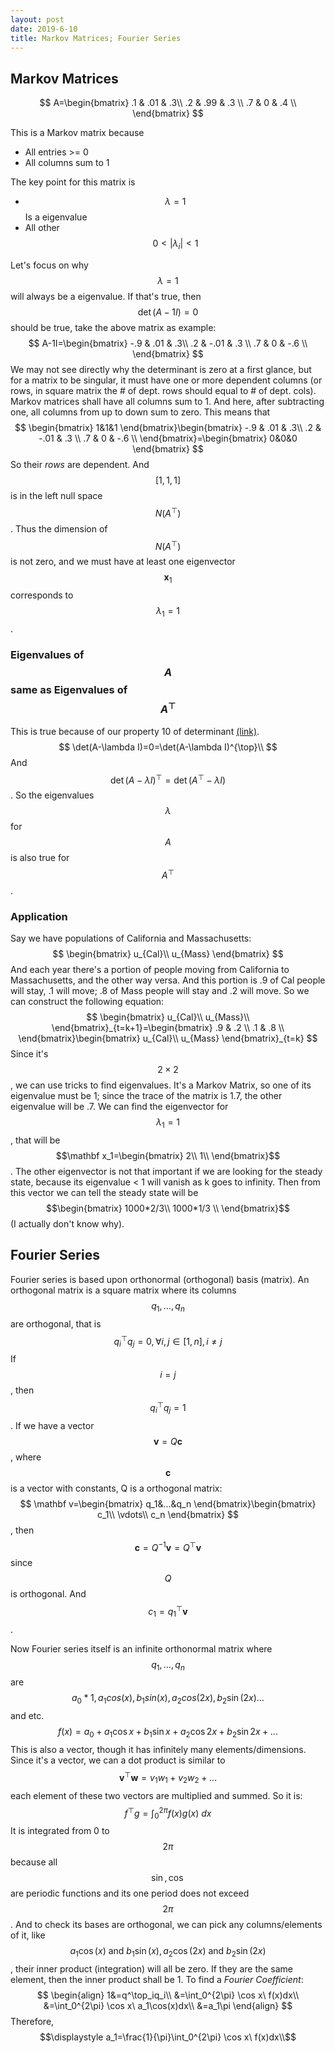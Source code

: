```yaml
---
layout: post
date: 2019-6-10
title: Markov Matrices; Fourier Series
---
```


## Markov Matrices

$$
A=\begin{bmatrix}
.1 & .01 & .3\\
.2 & .99 & .3 \\
.7 & 0 & .4 \\
\end{bmatrix}
$$

This is a Markov matrix because

- All entries >= 0
- All columns sum to 1 

The key point for this matrix is 

- $$\lambda =1$$ Is a eigenvalue
- All other $$0<\rvert \lambda_i\rvert<1$$  

Let's focus on why $$\lambda=1$$ will always be a eigenvalue. If that's true, then $$\det (A-1I)=0$$ should be true, take the above matrix as example:
$$
A-1I=\begin{bmatrix}
-.9 & .01 & .3\\
.2 & -.01 & .3 \\
.7 & 0 & -.6 \\
\end{bmatrix}
$$
We may not see directly why the determinant is zero at a first glance, but for a matrix to be singular, it must have one or more dependent columns (or rows, in square matrix the # of dept. rows should equal to # of dept. cols). Markov matrices shall have all columns sum to 1. And here, after subtracting one, all columns from up to down sum to zero. This means that 
$$
\begin{bmatrix}
1&1&1
\end{bmatrix}\begin{bmatrix}
-.9 & .01 & .3\\
.2 & -.01 & .3 \\
.7 & 0 & -.6 \\
\end{bmatrix}=\begin{bmatrix}
0&0&0
\end{bmatrix}
$$
So their *rows* are dependent. And $$[1,1,1]$$ is in the left null space $$N(A^\top)$$. Thus the dimension of $$N(A^\top)$$ is not zero, and we must have at least one eigenvector $$\mathbf x_1$$ corresponds to $$\lambda_1=1$$. 

### Eigenvalues of $$A$$ same as Eigenvalues of  $$A^\top$$ 

This is true because of our property 10 of determinant [(link)](./18_properties_of_determinants). 
$$
\det(A-\lambda I)=0=\det(A-\lambda I)^{\top}\\
$$
And $$\det(A-\lambda I)^\top=\det(A^\top-\lambda I)$$. So the eigenvalues $$\lambda$$ for $$A$$ is also true for $$A^\top$$.



### Application

Say we have populations of California and Massachusetts:
$$
\begin{bmatrix}
u_{Cal}\\
u_{Mass}
\end{bmatrix}
$$
And each year there's a portion of people moving from California to Massachusetts, and the other way versa. And this portion is .9 of Cal people will stay, .1 will move; .8 of Mass people will stay and .2 will move. So we can construct the following equation:
$$
\begin{bmatrix}
u_{Cal}\\
u_{Mass}\\
\end{bmatrix}_{t=k+1}=\begin{bmatrix}
.9 & .2 \\
.1 & .8 \\
\end{bmatrix}\begin{bmatrix}
u_{Cal}\\
u_{Mass}
\end{bmatrix}_{t=k}
$$
Since it's $$2\times 2$$, we can use tricks to find eigenvalues. It's a Markov Matrix, so one of its eigenvalue must be 1; since the trace of the matrix is 1.7, the other eigenvalue will be .7. We can find the eigenvector for $$\lambda_1=1$$, that will be $$\mathbf x_1=\begin{bmatrix}
2\\
1\\
\end{bmatrix}$$. The other eigenvector is not that important if we are looking for the steady state, because its eigenvalue < 1 will vanish as k goes to infinity. Then from this vector we can tell the steady state will be $$\begin{bmatrix}
1000*2/3\\
1000*1/3 \\
\end{bmatrix}$$ (I actually don't know why). 



## Fourier Series

Fourier series is based upon orthonormal (orthogonal) basis (matrix).  An orthogonal matrix is a square matrix where its columns $$q_1, …,q_n$$ are orthogonal, that is 
$$
q_i^\top q_j=0,\forall i,j\in[1,n],i\neq j
$$
If $$i=j$$, then $$q_i^\top q_j=1$$. If we have a vector $$\mathbf v=Q\mathbf c$$, where $$\mathbf c$$ is a vector with constants, Q is a orthogonal matrix:
$$
\mathbf v=\begin{bmatrix}
q_1&...&q_n
\end{bmatrix}\begin{bmatrix}
c_1\\
\vdots\\
c_n
\end{bmatrix}
$$
, then $$\mathbf c=Q^{-1}\mathbf v=Q^\top\mathbf v$$ since $$Q$$ is orthogonal. And $$c_1=q_1^\top\mathbf v$$. 

Now Fourier series itself is an infinite orthonormal matrix where $$q_1,…,q_n$$ are $$a_0*1, a_1cos(x), b_1sin(x), a_2cos(2x), b_2\sin(2x) … $$and etc.
$$
f(x)=a_0+a_1\cos x+b_1\sin x+a_2\cos 2x+b_2\sin 2x+...
$$
This is also a vector, though it has infinitely many elements/dimensions. Since it's a vector, we can a dot product is similar to $$\mathbf v^\top \mathbf w=v_1w_1+v_2w_2+…$$ each element of these two vectors are multiplied and summed. So it is:
$$
f^\top g=\int_0^{2\pi}f(x)g(x)\ dx
$$
It is integrated from 0 to $$2\pi$$ because all $$\sin,\cos$$ are periodic functions and its one period does not exceed $$2\pi$$. And to check its bases are orthogonal, we can pick any columns/elements of it, like $$a_1\cos(x)\ \mathrm{and}\ b_1\sin(x), a_2\cos(2x)\ \mathrm{and}\  b_2\sin(2x)$$, their inner product (integration) will all be zero. If they are the same element, then the inner product shall be 1. To find a *Fourier Coefficient*:
$$
\begin{align}
1&=q^\top_iq_i\\
&=\int_0^{2\pi} \cos x\ f(x)dx\\
&=\int_0^{2\pi} \cos x\ a_1\cos(x)dx\\
&=a_1\pi
\end{align}
$$
Therefore, $$\displaystyle a_1=\frac{1}{\pi}\int_0^{2\pi} \cos x\ f(x)dx\\$$

 

